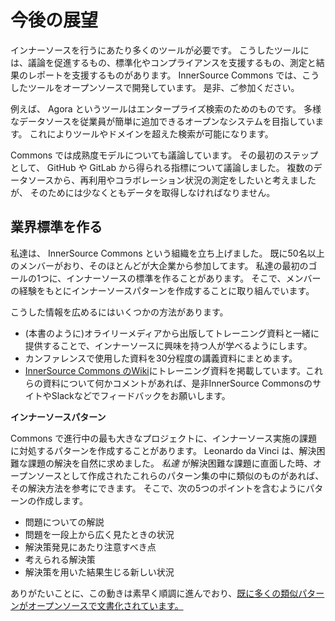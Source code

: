 <!-- # Looking Forward -->
# 今後の展望

<!-- 
During our journey, we have found a need for many tools.
Some help facilitate discussion and some help with standardization and compliance; others help with measurement and reporting.
Please join us at [InnerSourceCommons.org](http://innersourcecommons.org/tools) where we are working on the open source versions of these tools.
-->
インナーソースを行うにあたり多くのツールが必要です。
こうしたツールには、議論を促進するもの、標準化やコンプライアンスを支援するもの、測定と結果のレポートを支援するものがあります。
InnerSource Commons では、こうしたツールをオープンソースで開発しています。
是非、ご参加ください。

<!--
One such tool is called Agora—for enterprise search.
We are working toward an open system in which employees can easily add in diverse data sources.
This will allow search across tools and domains.
-->
例えば、 Agora というツールはエンタープライズ検索のためのものです。 
多様なデータソースを従業員が簡単に追加できるオープンなシステムを目指しています。
これによりツールやドメインを超えた検索が可能になります。

<!--
We also are discussing maturity levels at the Commons.
The first pass has been in regard to GitHub and GitLab metrics.
But we would like to measure reuse and collaboration across data sources.
However we can do this only if we first capture the data.
-->
Commons では成熟度モデルについても議論しています。
その最初のステップとして、 GitHub や GitLab から得られる指標について議論しました。
複数のデータソースから、再利用やコラボレーション状況の測定をしたいと考えましたが、
そのためには少なくともデータを取得しなければなりません。

<!-- ## Creating an Industry Standard -->
## 業界標準を作る

<!--
We have created an organization called InnerSource Commons.
Currently, we have more than 50 members, most from enterprise-sized organizations.
One of our primary goals at the moment is to create an industry standard.
We are working on creating pattern languages from stories that our members create.
-->
私達は、 InnerSource Commons という組織を立ち上げました。
既に50名以上のメンバーがおり、そのほとんどが大企業から参加してます。
私達の最初のゴールの1つに、インナーソースの標準を作ることがあります。
そこで、メンバーの経験をもとにインナーソースパターンを作成することに取り組んでいます。

<!--
We are spreading information in several ways:
-->
こうした情報を広めるにはいくつかの方法があります。

<!--
* We are working with O’Reilly Media to create books (like this one) and training materials to help teach other people and their companies about InnerSource.  
* We have classes based on ones we’ve given at conferences, now trimmed to fit in 30-minute segments.
* We have [training materials on the wiki](http://www.innersourcecommons.org/training). If you have any feedback or create any materials that you want to share, please contact us there or follow the link to our Slack chat channel.
-->
* (本書のように)オライリーメディアから出版してトレーニング資料と一緒に提供することで、インナーソースに興味を持つ人が学べるようにします。
* カンファレンスで使用した資料を30分程度の講義資料にまとめます。
* [InnerSource Commons のWiki](http://www.innersourcecommons.org/training)にトレーニング資料を掲載しています。これらの資料について何かコメントがあれば、是非InnerSource CommonsのサイトやSlackなどでフィードバックをお願いします。
  
<!-- **InnerSource Pattern Language** -->
**インナーソースパターン**

<!--
One very large-scale project under way at the Commons is creating a pattern language for finding solutions to problems.
Leonardo da Vinci looked to nature for solutions to difficult problems.
When _we_ encounter a difficult problem, we look to an open source collection of previously solved problems that have a pattern similar to ours.
In the pattern project, we create simple patterns that contain five elements:
-->
Commons で進行中の最も大きなプロジェクトに、インナーソース実施の課題に対処するパターンを作成することがあります。
Leonardo da Vinci は、解決困難な課題の解決を自然に求めました。
_私達_ が解決困難な課題に直面した時、オープンソースとして作成されたこれらのパターン集の中に類似のものがあれば、その解決方法を参考にできます。
そこで、次の5つのポイントを含むようにパターンの作成します。

<!--
* A description of the problem
* The larger context around the problem
* The forces that must be considered in finding a solution
* A possible solution
* The new context that results from applying the solution
-->
* 問題についての解説
* 問題を一段上から広く見たときの状況
* 解決策発見にあたり注意すべき点
* 考えられる解決策
* 解決策を用いた結果生じる新しい状況
  
<!--
Thankfully, the many similar (and already documented!) [patterns](http://www.innersourcecommons.org/patterns) in the open source world are making quick work of this project.
-->
ありがたいことに、この動きは素早く順調に進んでおり、[既に多くの類似パターンがオープンソースで文書化されています。](http://www.innersourcecommons.org/patterns)
